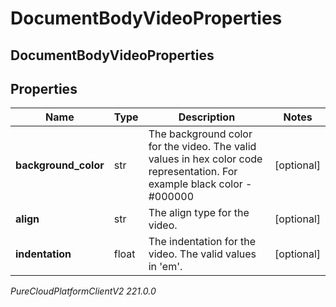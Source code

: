 # DocumentBodyVideoProperties

## DocumentBodyVideoProperties

## Properties

|Name | Type | Description | Notes|
|------------ | ------------- | ------------- | -------------|
| **background_color** | str | The background color for the video. The valid values in hex color code representation. For example black color - #000000 | [optional] |
| **align** | str | The align type for the video. | [optional] |
| **indentation** | float | The indentation for the video. The valid values in &#39;em&#39;. | [optional] |



_PureCloudPlatformClientV2 221.0.0_
